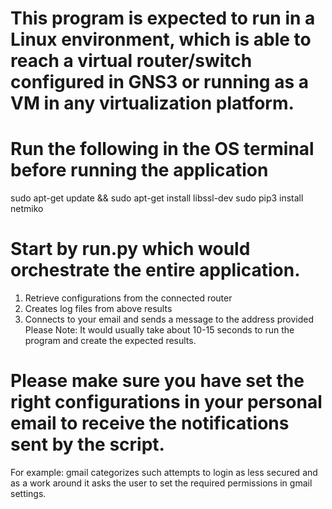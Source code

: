 # This program is expected to run in a Linux environment, which is able to reach a virtual router/switch configured in GNS3 or running as   a VM in any virtualization platform.

# Run the following in the OS terminal before running the application
sudo apt-get update && sudo apt-get install libssl-dev
sudo pip3 install netmiko

# Start by run.py which would orchestrate the entire application.
  1. Retrieve configurations from the connected router
  2. Creates log files from above results
  3. Connects to your email and sends a message to the address provided
Please Note: It would usually take about 10-15 seconds to run the program
             and create the expected results. 

# Please make sure you have set the right configurations in your personal email to receive the notifications sent by the script.
  For example: gmail categorizes such attempts to login as less secured and 
  as a work around it asks the user to set the required permissions in gmail
  settings. 

